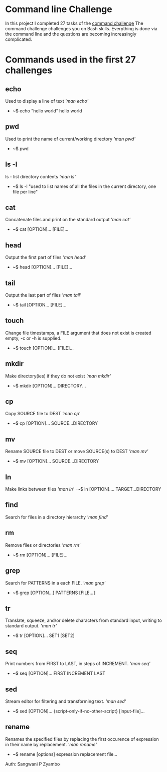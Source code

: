 # Command line Challenge
In this project I completed 27 tasks of the [command challenge]('https://cmdchallenge.com')
The command challenge challenges you on Bash skills. Everything is done via the command line and the questions are becoming increasingly complicated.

# Commands used in the first 27 challenges

## echo
Used to display a line of text _'man echo'_
- ~$ echo "hello world"
hello world

## pwd
Used to print the name of current/working directory _'man pwd'_
- ~$ pwd

## ls -l
ls - list directory contents _'man ls'_
- ~$ ls -l "used to list names of all the files in the current directory, one file per line"

## cat
Concatenate files and print on the standard output _'man cat'_
- ~$ cat [OPTION]... [FILE]...

## head
Output the first part of files _'man head'_
- ~$ head [OPTION]... [FILE]...

## tail
Output the last part of files _'man tail'_
- ~$ tail [OPTION... [FILE]...

## touch
Change file timestamps, a FILE argument that does not exist is created empty, -c or -h is supplied.
- ~$ touch [OPTION]... [FILE]...

## mkdir
Make directory(ies) if they do not exist _'man mkdir'_
- ~$ mkdir [OPTION]... DIRECTORY...

## cp
Copy SOURCE file to DEST _'man cp'_
- ~$ cp [OPTION]... SOURCE...DIRECTORY

## mv
Rename SOURCE file to DEST or move SOURCE(s) to DEST _'man mv'_
- ~$ mv [OPTION]... SOURCE...DIRECTORY

## ln
Make links between files _'man ln'_
-~$ ln [OPTION].... TARGET...DIRECTORY

## find
Search for files in a directory hierarchy _'man find'_

## rm
Remove files or directories _'man rm'_
- ~$ rm [OPTION]... [FILE]...

## grep
Search for PATTERNS in a each FILE. _'man grep'_
- ~$ grep [OPTION...] PATTERNS [FILE...]

## tr
Translate, squeeze, and/or delete characters from standard input, writing to standard output. _'man tr'_
- ~$ tr [OPTION]... SET1 [SET2]

## seq
Print numbers from FIRST to LAST, in steps of INCREMENT. _'man seq'_
- ~$ seq [OPTION]... FIRST INCREMENT LAST

## sed
Stream editor for filtering and transforming text. _'man sed'_
- ~$ sed [OPTION]... {script-only-if-no-other-script} [input-file]...

## rename
Renames the specified files by replacing the first occurence of expression in their name by replacement. _'man rename'_
- ~$ rename [options] expression replacement file...

Auth: Sangwani P Zyambo
